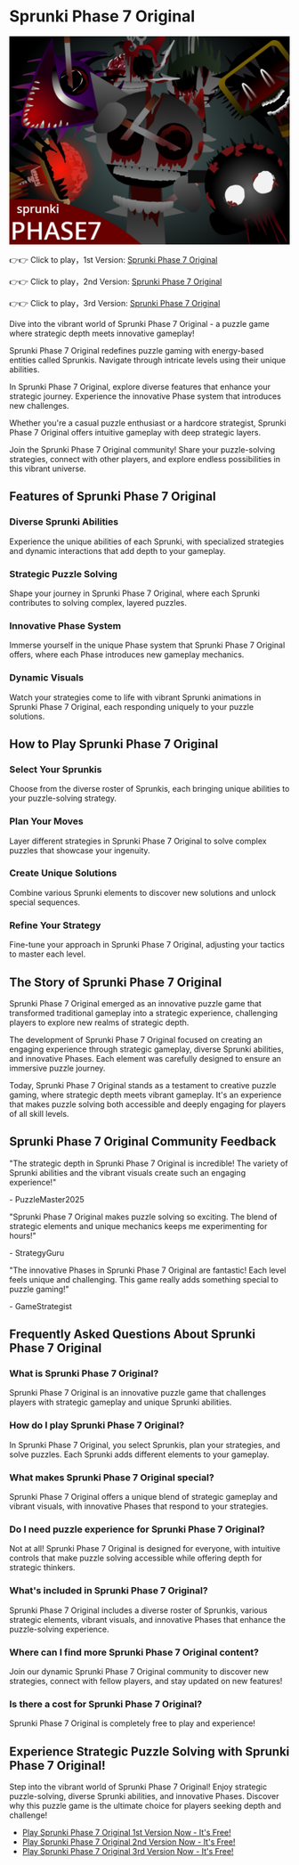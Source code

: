# Sprunki Phase 7 Original

![Sprunki Phase 7 Original](https://raw.githubusercontent.com/sprunkiscrunkly/sprunki-phase-7-original/refs/heads/main/sprunki-phase-7-original.png "Sprunki Phase 7 Original")

👉👉 Click to play，1st Version: [Sprunki Phase 7 Original](https://sprunksters.com/sprunki-phase-7-original/ "Sprunki Phase 7 Original")

👉👉 Click to play，2nd Version: [Sprunki Phase 7 Original](https://sprunkiscrunkly.com/sprunki-phase-7-original/ "Sprunki Phase 7 Original")

👉👉 Click to play，3rd Version: [Sprunki Phase 7 Original](https://sprunkipyramixed.com/sprunki-phase-7-original/ "Sprunki Phase 7 Original")

Dive into the vibrant world of Sprunki Phase 7 Original - a puzzle game where strategic depth meets innovative gameplay!

Sprunki Phase 7 Original redefines puzzle gaming with energy-based entities called Sprunkis. Navigate through intricate levels using their unique abilities.

In Sprunki Phase 7 Original, explore diverse features that enhance your strategic journey. Experience the innovative Phase system that introduces new challenges.

Whether you're a casual puzzle enthusiast or a hardcore strategist, Sprunki Phase 7 Original offers intuitive gameplay with deep strategic layers.

Join the Sprunki Phase 7 Original community! Share your puzzle-solving strategies, connect with other players, and explore endless possibilities in this vibrant universe.

## Features of Sprunki Phase 7 Original

### Diverse Sprunki Abilities

Experience the unique abilities of each Sprunki, with specialized strategies and dynamic interactions that add depth to your gameplay.

### Strategic Puzzle Solving

Shape your journey in Sprunki Phase 7 Original, where each Sprunki contributes to solving complex, layered puzzles.

### Innovative Phase System

Immerse yourself in the unique Phase system that Sprunki Phase 7 Original offers, where each Phase introduces new gameplay mechanics.

### Dynamic Visuals

Watch your strategies come to life with vibrant Sprunki animations in Sprunki Phase 7 Original, each responding uniquely to your puzzle solutions.

## How to Play Sprunki Phase 7 Original

### Select Your Sprunkis

Choose from the diverse roster of Sprunkis, each bringing unique abilities to your puzzle-solving strategy.

### Plan Your Moves

Layer different strategies in Sprunki Phase 7 Original to solve complex puzzles that showcase your ingenuity.

### Create Unique Solutions

Combine various Sprunki elements to discover new solutions and unlock special sequences.

### Refine Your Strategy

Fine-tune your approach in Sprunki Phase 7 Original, adjusting your tactics to master each level.

## The Story of Sprunki Phase 7 Original

Sprunki Phase 7 Original emerged as an innovative puzzle game that transformed traditional gameplay into a strategic experience, challenging players to explore new realms of strategic depth.

The development of Sprunki Phase 7 Original focused on creating an engaging experience through strategic gameplay, diverse Sprunki abilities, and innovative Phases. Each element was carefully designed to ensure an immersive puzzle journey.

Today, Sprunki Phase 7 Original stands as a testament to creative puzzle gaming, where strategic depth meets vibrant gameplay. It's an experience that makes puzzle solving both accessible and deeply engaging for players of all skill levels.

## Sprunki Phase 7 Original Community Feedback

"The strategic depth in Sprunki Phase 7 Original is incredible! The variety of Sprunki abilities and the vibrant visuals create such an engaging experience!"

\- PuzzleMaster2025

"Sprunki Phase 7 Original makes puzzle solving so exciting. The blend of strategic elements and unique mechanics keeps me experimenting for hours!"

\- StrategyGuru

"The innovative Phases in Sprunki Phase 7 Original are fantastic! Each level feels unique and challenging. This game really adds something special to puzzle gaming!"

\- GameStrategist

## Frequently Asked Questions About Sprunki Phase 7 Original

### What is Sprunki Phase 7 Original?

Sprunki Phase 7 Original is an innovative puzzle game that challenges players with strategic gameplay and unique Sprunki abilities.

### How do I play Sprunki Phase 7 Original?

In Sprunki Phase 7 Original, you select Sprunkis, plan your strategies, and solve puzzles. Each Sprunki adds different elements to your gameplay.

### What makes Sprunki Phase 7 Original special?

Sprunki Phase 7 Original offers a unique blend of strategic gameplay and vibrant visuals, with innovative Phases that respond to your strategies.

### Do I need puzzle experience for Sprunki Phase 7 Original?

Not at all! Sprunki Phase 7 Original is designed for everyone, with intuitive controls that make puzzle solving accessible while offering depth for strategic thinkers.

### What's included in Sprunki Phase 7 Original?

Sprunki Phase 7 Original includes a diverse roster of Sprunkis, various strategic elements, vibrant visuals, and innovative Phases that enhance the puzzle-solving experience.

### Where can I find more Sprunki Phase 7 Original content?

Join our dynamic Sprunki Phase 7 Original community to discover new strategies, connect with fellow players, and stay updated on new features!

### Is there a cost for Sprunki Phase 7 Original?

Sprunki Phase 7 Original is completely free to play and experience!

## Experience Strategic Puzzle Solving with Sprunki Phase 7 Original!

Step into the vibrant world of Sprunki Phase 7 Original! Enjoy strategic puzzle-solving, diverse Sprunki abilities, and innovative Phases. Discover why this puzzle game is the ultimate choice for players seeking depth and challenge!

- [Play Sprunki Phase 7 Original 1st Version Now - It's Free!](https://sprunksters.com/sprunki-phase-7-original/)
- [Play Sprunki Phase 7 Original 2nd Version Now - It's Free!](https://sprunkiscrunkly.com/sprunki-phase-7-original/)
- [Play Sprunki Phase 7 Original 3rd Version Now - It's Free!](https://sprunkipyramixed.com/sprunki-phase-7-original/)
